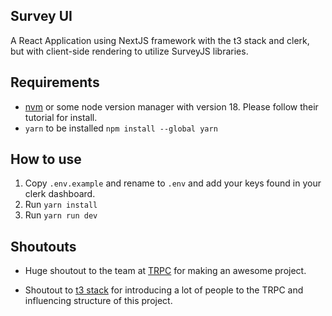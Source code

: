 Survey UI
---
A React Application using NextJS framework with the t3 stack and clerk, but with client-side rendering to utilize SurveyJS libraries.

Requirements
---
- [nvm](https://github.com/nvm-sh/nvm) or some node version manager with version 18. Please follow their tutorial for install.
- `yarn` to be installed ```npm install --global yarn```

## How to use

1. Copy `.env.example` and rename to `.env` and add your keys found in your clerk dashboard.
2. Run `yarn install`
3. Run `yarn run dev`

## Shoutouts

- Huge shoutout to the team at [TRPC](https://trpc.io) for making an awesome project.

- Shoutout to [t3 stack](https://create.t3.gg/) for introducing a lot of people to the TRPC and influencing structure of this project.
